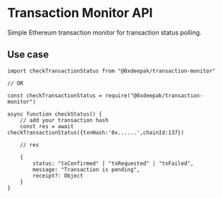 # Transaction Monitor API

Simple Ethereum transaction monitor for transaction status polling.

## Use case

```
import checkTransactionStatus from "@0xdeepak/transaction-monitor"

// OR

const checkTransactionStatus = require("@0xdeepak/transaction-monitor")

async function checkStatus() {
    // add your transaction hash
    const res = await checkTransactionStatus({txnHash:'0x......',chainId:137})

    // res

    {
        status: "txConfirmed" | "txRequested" | "txFailed",
        message: "Transaction is pending",
        receipt?: Object
    }
}

```
